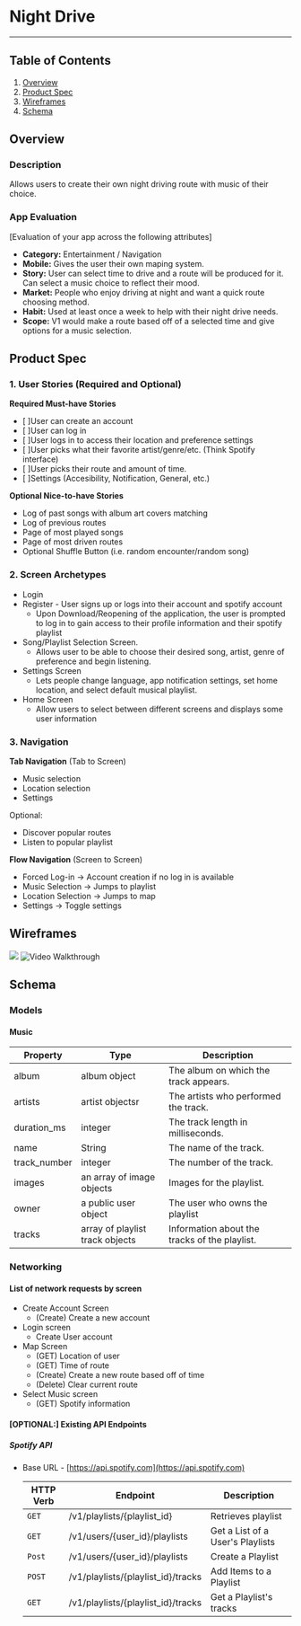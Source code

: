# Night Drive
_______________

## Table of Contents
1. [Overview](#Overview)
1. [Product Spec](#Product-Spec)
1. [Wireframes](#Wireframes)
2. [Schema](#Schema)


## Overview
### Description
Allows users to create their own night driving route with music of their choice.

### App Evaluation
[Evaluation of your app across the following attributes]
- **Category:** Entertainment / Navigation
- **Mobile:** Gives the user their own maping system.
- **Story:** User can select time to drive and a route will be produced for it. Can select a music choice to reflect their mood.
- **Market:** People who enjoy driving at night and want a quick route choosing method.
- **Habit:** Used at least once a week to help with their night drive needs. 
- **Scope:** V1 would make a route based off of a selected time and give options for a music selection.

## Product Spec

### 1. User Stories (Required and Optional)

**Required Must-have Stories**
- [ ]User can create an account
- [ ]User can log in
- [ ]User logs in to access their location and preference settings
- [ ]User picks what their favorite artist/genre/etc. (Think Spotify interface)
- [ ]User picks their route and amount of time.
- [ ]Settings (Accesibility, Notification, General, etc.)

**Optional Nice-to-have Stories**

* Log of past songs with album art covers matching
* Log of previous routes
* Page of most played songs
* Page of most driven routes
* Optional Shuffle Button (i.e. random encounter/random song)

### 2. Screen Archetypes

* Login
* Register - User signs up or logs into their account and spotify account
   * Upon Download/Reopening of the application, the user is prompted to log in to gain access to their profile information and their spotify playlist
* Song/Playlist Selection Screen.
   * Allows user to be able to choose their desired song, artist, genre of preference and begin listening.
* Settings Screen
   * Lets people change language, app notification settings, set home location, and select default musical playlist.
* Home Screen
   * Allow users to select between different screens and displays some user information

### 3. Navigation

**Tab Navigation** (Tab to Screen)

* Music selection
* Location selection
* Settings

Optional:
* Discover popular routes
* Listen to popular playlist

**Flow Navigation** (Screen to Screen)
* Forced Log-in -> Account creation if no log in is available
* Music Selection -> Jumps to playlist
* Location Selection -> Jumps to map
* Settings -> Toggle settings
## Wireframes

![](https://i.imgur.com/4W0l4i7.jpg)
<img src= 'http://g.recordit.co/4q6FjtiQAM.gif' title='Video Walkthrough' width='' alt='Video Walkthrough' />

## Schema 
### Models
#### Music

   | Property      | Type     | Description |
   | ------------- | -------- | ------------|
   | album      | album object   | The album on which the track appears. |
   | artists        | artist objectsr| The artists who performed the track.  |
   | duration_ms         | 	integer    | 	The track length in milliseconds. |
   | name       | String   | 	The name of the track. |
   | track_number | 	integer   | 	The number of the track.  |
   | images    | 	an array of image objects   | Images for the playlist. |
   | owner     | 	a public user object | The user who owns the playlist |
   | tracks    | 	array of playlist track objects | Information about the tracks of the playlist. |
### Networking
#### List of network requests by screen
   - Create Account Screen
      - (Create) Create a new account
   - Login screen
       - Create User account
   - Map Screen
      - (GET) Location of user
      - (GET) Time of route
      - (Create) Create a new route based off of time
      - (Delete) Clear current route
   - Select Music screen
      - (GET) Spotify information
#### [OPTIONAL:] Existing API Endpoints
##### Spotify API
- Base URL - [https://api.spotify.com](https://api.spotify.com)

   HTTP Verb | Endpoint | Description
   ----------|----------|------------
    `GET`    | 	/v1/playlists/{playlist_id} | Retrieves 	playlist
    `GET`    | 	/v1/users/{user_id}/playlists | Get a List of a User's Playlists
    `Post`    | 	/v1/users/{user_id}/playlists   | 		Create a Playlist
    `POST`    | 	/v1/playlists/{playlist_id}/tracks | 	Add Items to a Playlist |
    |`GET` | 	/v1/playlists/{playlist_id}/tracks | Get a Playlist's tracks
